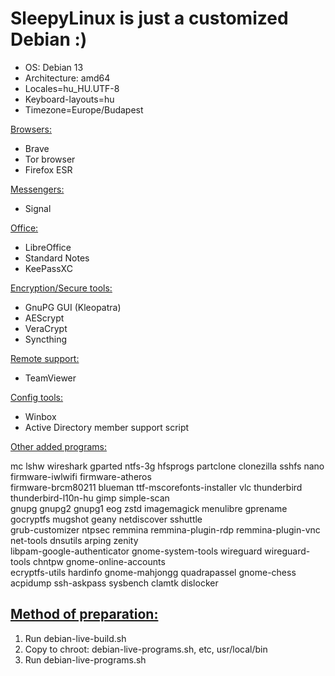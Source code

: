 # SleepyLinux is just a customized Debian :)
- OS: Debian 13
- Architecture: amd64
- Locales=hu_HU.UTF-8 
- Keyboard-layouts=hu 
- Timezone=Europe/Budapest


<ins>Browsers:</ins>
- Brave
- Tor browser
- Firefox ESR

<ins>Messengers:</ins>
- Signal

<ins>Office:</ins>
- LibreOffice
- Standard Notes
- KeePassXC

<ins>Encryption/Secure tools:</ins>
- GnuPG GUI (Kleopatra)
- AEScrypt
- VeraCrypt
- Syncthing

<ins>Remote support:</ins>
- TeamViewer

<ins>Config tools:</ins>
- Winbox
- Active Directory member support script

<ins>Other added programs:</ins>

mc lshw wireshark gparted ntfs-3g hfsprogs partclone clonezilla sshfs nano firmware-iwlwifi firmware-atheros\
firmware-brcm80211 blueman ttf-mscorefonts-installer vlc thunderbird thunderbird-l10n-hu gimp simple-scan \
gnupg gnupg2 gnupg1 eog zstd imagemagick menulibre gprename gocryptfs mugshot geany netdiscover sshuttle \
grub-customizer ntpsec remmina remmina-plugin-rdp remmina-plugin-vnc net-tools dnsutils arping zenity \
libpam-google-authenticator gnome-system-tools wireguard wireguard-tools chntpw gnome-online-accounts\
ecryptfs-utils hardinfo gnome-mahjongg quadrapassel gnome-chess acpidump ssh-askpass sysbench clamtk dislocker

## <ins>Method of preparation:</ins>
1. Run debian-live-build.sh
2. Copy to chroot: debian-live-programs.sh, etc, usr/local/bin
3. Run debian-live-programs.sh


